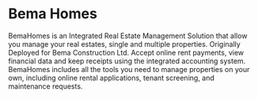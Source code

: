 # Bema Homes
BemaHomes is an Integrated Real Estate Management Solution that allow you manage your real estates, single and multiple properties. Originally Deployed for Bema Construction Ltd. Accept online rent payments,  view financial data and keep receipts using the integrated accounting system.  BemaHomes includes all the tools you need to manage properties on your own, including online rental applications, tenant screening, and maintenance requests.
